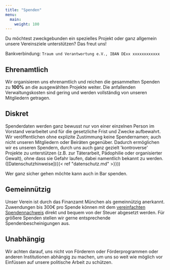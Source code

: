 ```yaml
---
title: "Spenden"
menu:
  main:
    weight: 100
---
```


Du möchtest zweckgebunden ein spezielles Projekt oder ganz allgemein unsere Vereinsziele unterstützen? Das freut uns!

Bankverbindung: `Traum und Verantwortung e.V., IBAN DExx xxxxxxxxxxxx`

## Ehrenamtlich

Wir organisieren uns ehrenamtlich und reichen die gesammelten Spenden zu **100%** an die ausgewählten Projekte weiter. Die anfallenden Verwaltungskosten sind gering und werden vollständig von unseren Mitgliedern getragen.

## Diskret

Spenderdaten werden ganz bewusst nur von einer einzelnen Person im Vorstand verarbeitet und für die gesetzliche Frist und Zwecke aufbewahrt. Wir veröffentlichen ohne explizite Zustimmung keine Spendernamen; auch nicht unseren Mitgliedern oder Beiräten gegenüber. Dadurch ermöglichen wir es unseren Spendern, durch uns auch ganz gezielt 'kontroverse' Projekte zu unterstützen (z.B. zur Täterarbeit, Pädophilie oder organisierter Gewalt), ohne dass sie Gefahr laufen, dabei namentlich bekannt zu werden. ([Datenschutzhinweise]({{< ref "datenschutz.md" >}}))

Wer ganz sicher gehen möchte kann auch in Bar spenden.

## Gemeinnützig

Unser Verein ist durch das Finanzamt München als gemeinnützig anerkannt. Zuwendungen bis 300€ pro Spende können mit dem [vereinfachten Spendennachweis](/verein/Vereinfachter-Spendennachweis-Traum-und-Verantwortung.pdf) direkt und bequem von der Steuer abgesetzt werden. Für größere Spenden stellen wir gerne entsprechende Spendenbescheinigungen aus.

## Unabhängig

Wir achten darauf, uns nicht von Förderern oder Förderprogrammen oder anderen Institutionen abhängig zu machen, um uns so weit wie möglich vor Einfüssen auf unsere politische Arbeit zu schützen.